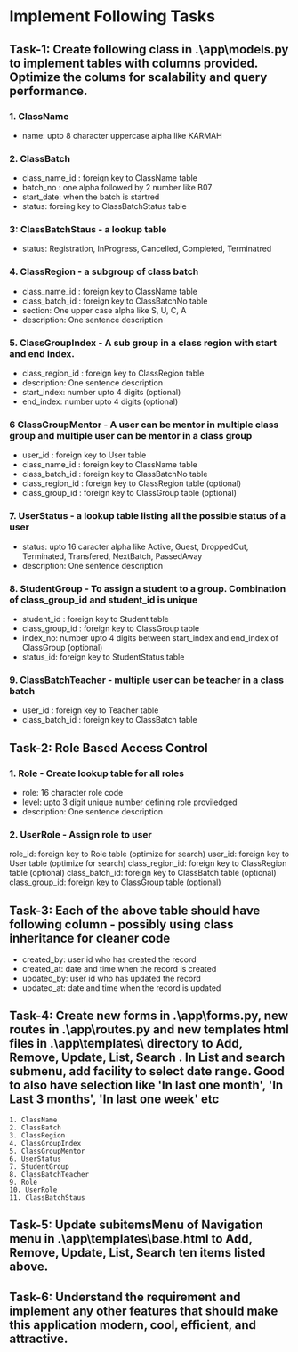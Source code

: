 
# Implement Following Tasks 
## Task-1: Create following class in .\app\models.py to implement tables with columns provided. Optimize the colums for scalability and query performance.

### 1. ClassName
- name: upto 8 character uppercase alpha like KARMAH

### 2. ClassBatch
- class_name_id : foreign key to ClassName table
- batch_no : one alpha followed by 2 number like B07
- start_date: when the batch is startred
- status: foreing key to ClassBatchStatus table

### 3: ClassBatchStaus - a lookup table
- status: Registration, InProgress, Cancelled, Completed, Terminatred

### 4. ClassRegion - a subgroup of class batch
- class_name_id : foreign key to ClassName table
- class_batch_id : foreign key to ClassBatchNo table
- section: One upper case alpha like S, U, C, A
- description: One sentence description


### 5. ClassGroupIndex - A sub group in a class region with start and end index. 
- class_region_id : foreign key to ClassRegion table
- description: One sentence description
- start_index: number upto 4 digits (optional)
- end_index: number upto 4 digits (optional)

### 6 ClassGroupMentor - A user can be mentor in multiple class group and multiple user can be mentor in a class group
- user_id : foreign key to User table
- class_name_id : foreign key to ClassName table
- class_batch_id : foreign key to ClassBatchNo table 
- class_region_id : foreign key to ClassRegion table (optional)
- class_group_id : foreign key to ClassGroup table (optional)


### 7. UserStatus - a lookup table listing all the possible status of a user
- status: upto 16 caracter alpha like Active, Guest, DroppedOut, Terminated, Transfered, NextBatch, PassedAway
- description: One sentence description

### 8. StudentGroup - To assign a student to a group. Combination of class_group_id and student_id is unique
- student_id : foreign key to Student table
- class_group_id : foreign key to ClassGroup table
- index_no: number upto 4 digits between start_index and end_index of ClassGroup (optional)
- status_id: foreign key to StudentStatus table

### 9. ClassBatchTeacher - multiple user can be teacher in a class batch
- user_id : foreign key to Teacher table
- class_batch_id : foreign key to ClassBatch table



## Task-2: Role Based Access Control

### 1. Role - Create lookup table for all roles
- role: 16 character role code
- level: upto 3 digit unique number defining role proviledged 
- description: One sentence description

### 2. UserRole - Assign role to user
role_id: foreign key to Role table (optimize for search)
user_id: foreign key to User table (optimize for search)
class_region_id: foreign key to ClassRegion table (optional)
class_batch_id: foreign key to ClassBatch table (optional)
class_group_id: foreign key to ClassGroup table (optional)

## Task-3: Each of the above table should have following column - possibly using class inheritance for cleaner code
- created_by: user id who has created the record
- created_at: date and time when the record is created
- updated_by: user id who has updated the record
- updated_at: date and time when the record is updated


## Task-4: Create new forms in .\app\forms.py, new routes in .\app\routes.py and new templates html files in .\app\templates\ directory  to Add, Remove, Update, List, Search . In List and search submenu, add facility to select date range. Good to also have selection like 'In last one month', 'In Last 3 months', 'In last one week' etc
	1. ClassName
	2. ClassBatch
	3. ClassRegion
	4. ClassGroupIndex
	5. ClassGroupMentor
	6. UserStatus
	7. StudentGroup
	8. ClassBatchTeacher
	9. Role
	10. UserRole
	11. ClassBatchStaus
	
## Task-5: Update subitemsMenu of Navigation menu in .\app\templates\base.html to Add, Remove, Update, List, Search ten items listed above.

## Task-6: Understand the requirement and implement any other features that should make this application modern, cool, efficient, and attractive.